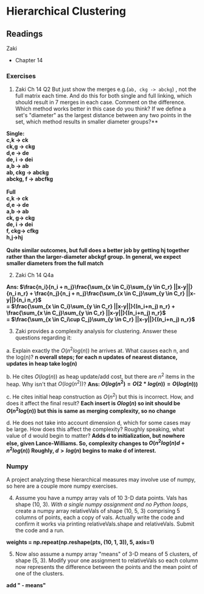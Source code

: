 # Hierarchical Clustering

## Readings
Zaki
  * Chapter 14

### Exercises

1. Zaki Ch 14 Q2 But just show the merges e.g.(`ab, ckg -> abckg`) , not the full matrix each time.  And do this for both single and full linking, which should result in 7 merges in each case.  Comment on the difference. Which method works better in this case do you think?  If we define a set's "diameter" as the largest distance between any two points in the set, which method results in smaller diameter groups?**

**Single:\
c,k -> ck\
ck,g -> ckg\
d,e -> de\
de, i -> dei\
a,b -> ab\
ab, ckg -> abckg\
abckg, f -> abcfkg\
\
Full\
c,k -> ck\
d,e -> de\
a,b -> ab\
ck, g-> ckg\
de, i -> dei\
f, ckg-> cfkg\
h,j->hj\
\
Quite similar outcomes, but full does a better job by getting hj together rather than the larger-diameter abckgf group.  In general, we expect smaller diameters from the full match**

2. Zaki Ch 14 Q4a

**Ans: $\frac{n_i}{n_i + n_j}\frac{\sum_{x \in C_i}\sum_{y \in C_r} ||x-y||}{n_i n_r} +
\frac{n_j}{n_j + n_j}\frac{\sum_{x \in C_j}\sum_{y \in C_r} ||x-y||}{n_i n_r}$\
= $\frac{\sum_{x \in C_i}\sum_{y \in C_r} ||x-y||}{(n_i+n_j) n_r} +
\frac{\sum_{x \in C_j}\sum_{y \in C_r} ||x-y||}{(n_i+n_j) n_r}$\
= $\frac{\sum_{x \in C_i\cup C_j}\sum_{y \in C_r} ||x-y||}{(n_i+n_j) n_r}$**

3. Zaki provides a complexity analysis for clustering.  Answer these questions regarding it:

a. Explain exactly the $O(n^2log(n))$ he arrives at.  What causes each n, and the log(n)? **n overall steps; for each n updates of nearest distance, updates in heap take log(n)**

b. He cites $O(log(n))$ as heap update/add cost, but there are $n^2$ items in the heap.  Why isn't that $O(log(n^2))$? **Ans: $O(log(n^2) = O(2*log(n)) = O(log(n)$))**

c. He cites initial heap construction as $O(n^2)$ but this is incorrect.  How, and does it affect the final result? **Each insert is $Olog(n)$ so init should be $O(n^2log(n))$ but this is same as merging complexity, so no change**

d. He does not take into account dimension d, which for some cases may be large.  How does this affect the complexity?  Roughly speaking, what value of d would begin to matter?  **Adds d to initialization, but nowhere else, given Lance-Williams.  So, complexity changes to $O(n^2log(n)d + n^2log(n))$ Roughly, $d > log(n)$ begins to make d of interest.**


### Numpy
A project analyzing these hierarchical measures may involve use of numpy, so here are a couple more numpy exercises.

4. Assume you have a numpy array vals of 10 3-D data points.  Vals has shape (10, 3).   *With a single numpy assignment and no Python loops*, create a numpy array relativeVals of shape (10, 5, 3) comprising 5 columns of points, each a copy of vals. Actually write the code and confirm it works via printing relativeVals.shape and relativeVals.  Submit the code and a run.

**weights = np.repeat(np.reshape(pts, (10, 1, 3)), 5, axis=1)**

5. Now also assume a numpy array "means" of 3-D means of 5 clusters, of shape (5, 3).  Modify your one assignment to relativeVals so each column now represents the difference between the points and the mean point of one of the clusters.

**add " - means"**

